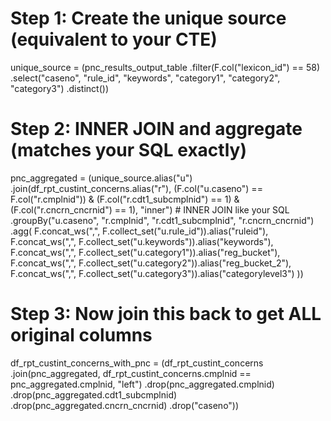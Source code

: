 # Step 1: Create the unique source (equivalent to your CTE)
unique_source = (pnc_results_output_table
                 .filter(F.col("lexicon_id") == 58)
                 .select("caseno", "rule_id", "keywords", "category1", "category2", "category3")
                 .distinct())

# Step 2: INNER JOIN and aggregate (matches your SQL exactly)
pnc_aggregated = (unique_source.alias("u")
                  .join(df_rpt_custint_concerns.alias("r"),
                        (F.col("u.caseno") == F.col("r.cmplnid")) &
                        (F.col("r.cdt1_subcmplnid") == 1) & 
                        (F.col("r.cncrn_cncrnid") == 1),
                        "inner")  # INNER JOIN like your SQL
                  .groupBy("u.caseno", "r.cmplnid", "r.cdt1_subcmplnid", "r.cncrn_cncrnid")
                  .agg(
                      F.concat_ws(",", F.collect_set("u.rule_id")).alias("ruleid"),
                      F.concat_ws(",", F.collect_set("u.keywords")).alias("keywords"),
                      F.concat_ws(",", F.collect_set("u.category1")).alias("reg_bucket"),
                      F.concat_ws(",", F.collect_set("u.category2")).alias("reg_bucket_2"),
                      F.concat_ws(",", F.collect_set("u.category3")).alias("categorylevel3")
                  ))

# Step 3: Now join this back to get ALL original columns
df_rpt_custint_concerns_with_pnc = (df_rpt_custint_concerns
                                   .join(pnc_aggregated,
                                         df_rpt_custint_concerns.cmplnid == pnc_aggregated.cmplnid,
                                         "left")
                                   .drop(pnc_aggregated.cmplnid)
                                   .drop(pnc_aggregated.cdt1_subcmplnid)
                                   .drop(pnc_aggregated.cncrn_cncrnid)
                                   .drop("caseno"))
